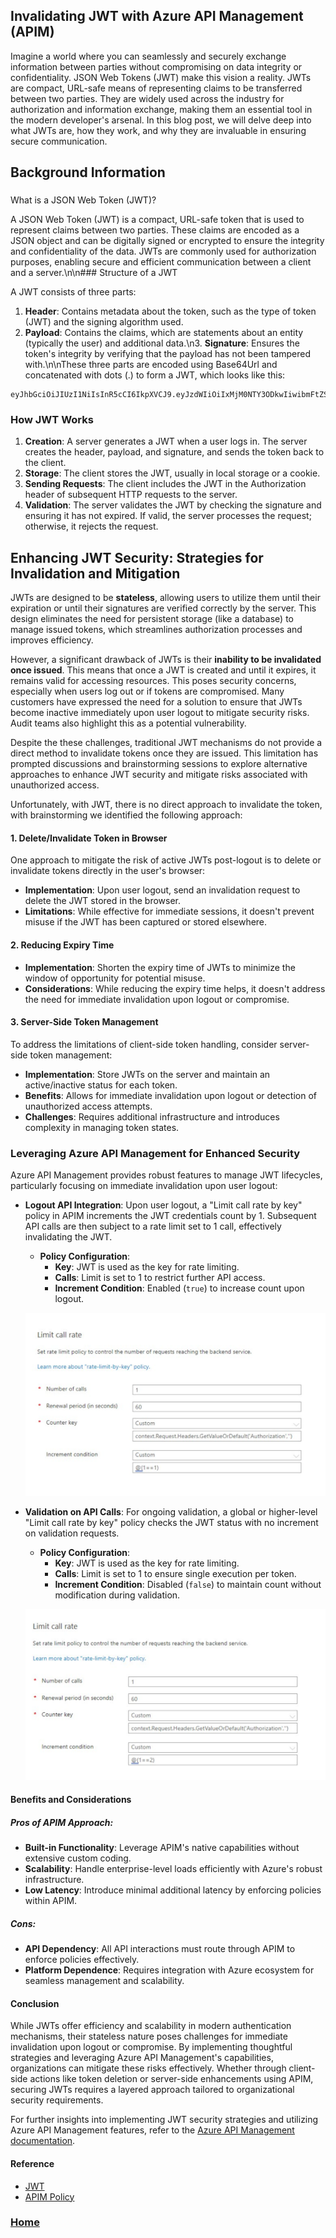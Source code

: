 ## Invalidating JWT with Azure API Management (APIM)

Imagine a world where you can seamlessly and securely exchange information between parties without compromising on data integrity or confidentiality. JSON Web Tokens (JWT) make this vision a reality. JWTs are compact, URL-safe means of representing claims to be transferred between two parties. They are widely used across the industry for authorization and information exchange, making them an essential tool in the modern developer's arsenal. In this blog post, we will delve deep into what JWTs are, how they work, and why they are invaluable in ensuring secure communication.

## Background Information
### 
What is a JSON Web Token (JWT)?

A JSON Web Token (JWT) is a compact, URL-safe token that is used to represent claims between two parties. These claims are encoded as a JSON object and can be digitally signed or encrypted to ensure the integrity and confidentiality of the data. JWTs are commonly used for authorization purposes, enabling secure and efficient communication between a client and a server.\n\n### Structure of a JWT

A JWT consists of three parts:

1. **Header**: Contains metadata about the token, such as the type of token (JWT) and the signing algorithm used.
2. **Payload**: Contains the claims, which are statements about an entity (typically the user) and additional data.\n3. **Signature**: Ensures the token's integrity by verifying that the payload has not been tampered with.\n\nThese three parts are encoded using Base64Url and concatenated with dots (.) to form a JWT, which looks like this:

```
eyJhbGciOiJIUzI1NiIsInR5cCI6IkpXVCJ9.eyJzdWIiOiIxMjM0NTY3ODkwIiwibmFtZSI6IkpvaG4gRG9lIiwiaWF0IjoxNTE2MjM5MDIyfQ.SflKxwRJSMeKKF2QT4fwpMeJf36POk6yJV_adQssw5c
```

### How JWT Works ###
1. **Creation**: A server generates a JWT when a user logs in. The server creates the header, payload, and signature, and sends the token back to the client.
2. **Storage**: The client stores the JWT, usually in local storage or a cookie.
3. **Sending Requests**: The client includes the JWT in the Authorization header of subsequent HTTP requests to the server.
4. **Validation**: The server validates the JWT by checking the signature and ensuring it has not expired. If valid, the server processes the request; otherwise, it rejects the request.


##  Enhancing JWT Security: Strategies for Invalidation and Mitigation

JWTs are designed to be **stateless**, allowing users to utilize them until their expiration or until their signatures are verified correctly by the server. This design eliminates the need for persistent storage (like a database) to manage issued tokens, which streamlines authorization processes and improves efficiency.

However, a significant drawback of JWTs is their **inability to be invalidated once issued**. This means that once a JWT is created and until it expires, it remains valid for accessing resources. This poses security concerns, especially when users log out or if tokens are compromised. Many customers have expressed the need for a solution to ensure that JWTs become inactive immediately upon user logout to mitigate security risks. Audit teams also highlight this as a potential vulnerability.

Despite the these challenges, traditional JWT mechanisms do not provide a direct method to invalidate tokens once they are issued. This limitation has prompted discussions and brainstorming sessions to explore alternative approaches to enhance JWT security and mitigate risks associated with unauthorized access.

Unfortunately, with JWT, there is no direct approach to invalidate the token, with brainstorming we identified the following approach:
#### 1. Delete/Invalidate Token in Browser

One approach to mitigate the risk of active JWTs post-logout is to delete or invalidate tokens directly in the user's browser:

- **Implementation**: Upon user logout, send an invalidation request to delete the JWT stored in the browser.
- **Limitations**: While effective for immediate sessions, it doesn't prevent misuse if the JWT has been captured or stored elsewhere.

#### 2. Reducing Expiry Time

- **Implementation**: Shorten the expiry time of JWTs to minimize the window of opportunity for potential misuse.
- **Considerations**: While reducing the expiry time helps, it doesn't address the need for immediate invalidation upon logout or compromise.

#### 3. Server-Side Token Management

To address the limitations of client-side token handling, consider server-side token management:

- **Implementation**: Store JWTs on the server and maintain an active/inactive status for each token.
- **Benefits**: Allows for immediate invalidation upon logout or detection of unauthorized access attempts.
- **Challenges**: Requires additional infrastructure and introduces complexity in managing token states.

  

### Leveraging Azure API Management for Enhanced Security

Azure API Management provides robust features to manage JWT lifecycles, particularly focusing on immediate invalidation upon user logout:

- **Logout API Integration**: Upon user logout, a "Limit call rate by key" policy in APIM increments the JWT credentials count by 1. Subsequent API calls are then subject to a rate limit set to 1 call, effectively invalidating the JWT.
  
  - **Policy Configuration**:
    - **Key**: JWT is used as the key for rate limiting.
    - **Calls**: Limit is set to 1 to restrict further API access.
    - **Increment Condition**: Enabled (`true`) to increase count upon logout.
  
  ![Logout Policy](/logout.svg)

- **Validation on API Calls**: For ongoing validation, a global or higher-level "Limit call rate by key" policy checks the JWT status with no increment on validation requests.
  
  - **Policy Configuration**:
    - **Key**: JWT is used as the key for rate limiting.
    - **Calls**: Limit is set to 1 to ensure single execution per token.
    - **Increment Condition**: Disabled (`false`) to maintain count without modification during validation.
  
  ![Validation Policy](/validate.svg)

#### Benefits and Considerations

##### Pros of APIM Approach:
- **Built-in Functionality**: Leverage APIM's native capabilities without extensive custom coding.
- **Scalability**: Handle enterprise-level loads efficiently with Azure's robust infrastructure.
- **Low Latency**: Introduce minimal additional latency by enforcing policies within APIM.

##### Cons:
- **API Dependency**: All API interactions must route through APIM to enforce policies effectively.
- **Platform Dependence**: Requires integration with Azure ecosystem for seamless management and scalability.

#### Conclusion

While JWTs offer efficiency and scalability in modern authentication mechanisms, their stateless nature poses challenges for immediate invalidation upon logout or compromise. By implementing thoughtful strategies and leveraging Azure API Management's capabilities, organizations can mitigate these risks effectively. Whether through client-side actions like token deletion or server-side enhancements using APIM, securing JWTs requires a layered approach tailored to organizational security requirements.


For further insights into implementing JWT security strategies and utilizing Azure API Management features, refer to the [Azure API Management documentation](https://learn.microsoft.com/en-us/azure/api-management/).


#### Reference 
- [JWT](https://www.rfc-editor.org/rfc/rfc7519)
- [APIM Policy](https://learn.microsoft.com/en-us/azure/api-management/api-management-access-restriction-policies#LimitCallRateByKey)

### [Home](https://hmntrathore.github.io)
